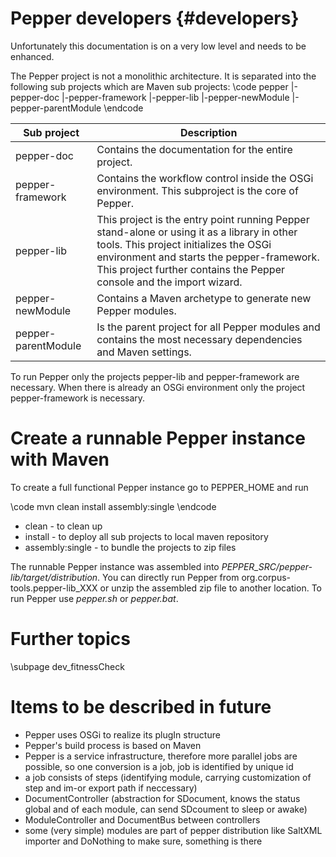 Pepper developers {#developers}
======

Unfortunately this documentation is on a very low level and needs to be enhanced. 

The Pepper project is not a monolithic architecture. It is separated into the following sub projects which are Maven sub projects:
\code
pepper
|-pepper-doc
|-pepper-framework
|-pepper-lib
|-pepper-newModule
|-pepper-parentModule
\endcode


Sub project  | Description
------------- 		| -------------
pepper-doc  		| Contains the documentation for the entire project. 
pepper-framework	| Contains the workflow control inside the OSGi environment. This subproject is the core of Pepper.
pepper-lib			| This project is the entry point running Pepper stand-alone or using it as a library in other tools. This project initializes the OSGi environment and starts the pepper-framework. This project further contains the Pepper console and the import wizard.
pepper-newModule	| Contains a Maven archetype to generate new Pepper modules.
pepper-parentModule | Is the parent project for all Pepper modules and contains the most necessary dependencies and Maven settings.

To run Pepper only the projects pepper-lib and pepper-framework are necessary. When there is already an OSGi environment only the project pepper-framework is necessary.


Create a runnable Pepper instance with Maven
===

To create a full functional Pepper instance go to PEPPER_HOME and run

\code
mvn clean install assembly:single
\endcode

* clean - to clean up
* install - to deploy all sub projects to local maven repository
* assembly:single - to bundle the projects to zip files

The runnable Pepper instance was assembled into _PEPPER_SRC/pepper-lib/target/distribution_. You can directly run Pepper from org.corpus-tools.pepper-lib_XXX or unzip the assembled zip file to another location. To run Pepper use _pepper.sh_ or _pepper.bat_.     

Further topics
===

\subpage dev_fitnessCheck

Items to be described in future
===

* Pepper uses OSGi to realize its plugIn structure
* Pepper's build process is based on Maven 
* Pepper is a service infrastructure, therefore more parallel jobs are possible, so one conversion is a job, job is identified by unique id 
* a job consists of steps (identifying module, carrying customization of step and im-or export path if neccessary) 
* DocumentController (abstraction for SDocument, knows the status global and of each module, can send SDcoument to sleep or awake) 
* ModuleController and DocumentBus between controllers 
* some (very simple) modules are part of pepper distribution like SaltXML importer and DoNothing to make sure, something is there